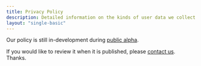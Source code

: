 ```yaml
---
title: Privacy Policy
description: Detailed information on the kinds of user data we collect and how we use it.
layout: "single-basic"
---
```


Our policy is still in-development during [public alpha](/public-alpha).

If you would like to review it when it is published, please [contact us](/contact). Thanks.